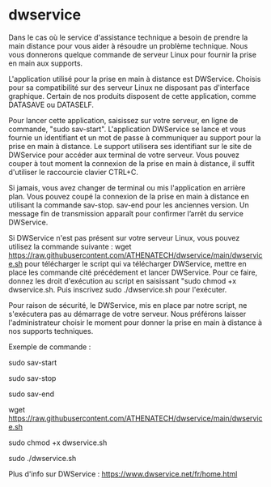 # dwservice
Dans le cas où le service d'assistance technique a besoin de prendre la main distance pour vous aider à résoudre un problème technique. Nous vous donnerons quelque commande de serveur Linux pour fournir la prise en main aux supports.

L'application utilisé pour la prise en main à distance est DWService.  Choisis pour sa compatibilité sur des serveur Linux ne disposant pas d'interface graphique. Certain de nos produits disposent de cette application, comme DATASAVE ou DATASELF.

Pour lancer cette application,  saisissez sur votre serveur, en ligne de commande, "sudo sav-start". L'application DWService se lance et vous fournie un identifiant et un mot de passe à communiquer au support pour la prise en main à distance. Le support utilisera ses identifiant sur le site de DWService pour accéder aux terminal de votre serveur. Vous pouvez couper à tout moment la connexion de la prise en main à distance, il suffit d'utiliser le raccourcie clavier CTRL+C. 

Si jamais, vous avez changer de terminal ou mis l'application en arrière plan. Vous pouvez coupé la connexion de la prise en main à distance en utilisant la commande sav-stop. sav-end pour les anciennes version. Un message fin de transmission apparaît pour confirmer l’arrêt du service DWService.


Si DWService n'est pas présent sur votre serveur Linux, vous pouvez utilisez la commande suivante :
wget https://raw.githubusercontent.com/ATHENATECH/dwservice/main/dwservice.sh
pour télécharger le script qui va télécharger DWService, mettre en place les commande cité précédement et lancer DWService. Pour ce faire, donnez les droit d'exécution au script en saisissant "sudo chmod +x dwservice.sh. Puis inscrivez sudo ./dwservice.sh pour l'exécuter.

Pour raison de sécurité, le DWService, mis en place par notre script, ne s'exécutera pas au démarrage de votre serveur. Nous préférons laisser l'administrateur choisir le moment pour donner la prise en main à distance à nos supports techniques.  

Exemple de commande :

sudo sav-start

sudo sav-stop

sudo sav-end

wget https://raw.githubusercontent.com/ATHENATECH/dwservice/main/dwservice.sh

sudo chmod +x dwservice.sh

sudo ./dwservice.sh


Plus d'info sur DWService : https://www.dwservice.net/fr/home.html
